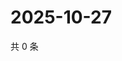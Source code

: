 # 2025-10-27

共 0 条

<!-- BEGIN ZHIHUVIDEO -->
<!-- 最后更新时间 Mon Oct 27 2025 23:12:34 GMT+0800 (China Standard Time) -->

<!-- END ZHIHUVIDEO -->
